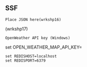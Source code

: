 ## SSF 

```
Place JSON here(wrkshp16)
```

(wrkshp17)
```
OpenWeather API key (Windows)
```
set OPEN_WEATHER_MAP_API_KEY=<your api key>
```
set REDISHOST=localhost
set REDISPORT=6379